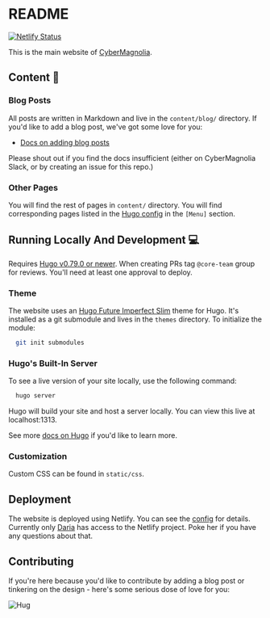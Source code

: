 # README

[![Netlify Status](https://api.netlify.com/api/v1/badges/0b948f9f-1f4f-4ad6-adb3-5a6cf7b886bc/deploy-status)](https://app.netlify.com/sites/infallible-sinoussi-4e1719/deploys)

This is the main website of [CyberMagnolia](https://cybermagnolia.com/).

## Content :memo:

### Blog Posts

All posts are written in Markdown and live in the `content/blog/` directory. If you'd like to add a blog post, we've got some love for you:

* [Docs on adding blog posts](https://github.com/cybermagnolia/cybermagnolia.com/blob/main/docs/adding-posts.md)

Please shout out if you find the docs insufficient (either on CyberMagnolia Slack, or by creating an issue for this repo.)

### Other Pages

You will find the rest of pages in `content/` directory. You will find corresponding pages listed in the [Hugo config](https://github.com/cybermagnolia/cybermagnolia.com/blob/main/config.toml) in the `[Menu]` section.

## Running Locally And Development :computer:

Requires [Hugo v0.79.0 or newer](https://gohugo.io/getting-started/installing/). When creating PRs tag `@core-team` group for reviews. You'll need at least one approval to deploy.

### Theme

The website uses an [Hugo Future Imperfect Slim](https://github.com/pacollins/hugo-future-imperfect-slim) theme for Hugo. It's installed as a git submodule and lives in the `themes` directory. To initialize the module:

```sh
  git init submodules
```

### Hugo's Built-In Server

To see a live version of your site locally, use the following command:

```sh
  hugo server
```

Hugo will build your site and host a server locally. You can view this live at localhost:1313.

See more [docs on Hugo](https://gohugo.io/getting-started/usage/) if you'd like to learn more.

### Customization

Custom CSS can be found in `static/css`.

## Deployment

The website is deployed using Netlify. You can see the [config](https://github.com/cybermagnolia/cybermagnolia.com/blob/main/netlify.toml) for details. Currently only [Daria](https://github.com/dariagrudzien) has access to the Netlify project. Poke her if you have any questions about that.

## Contributing

If you're here because you'd like to contribute by adding a blog post or tinkering on the design - here's some serious dose of love for you:

![Hug](https://p.favim.com/orig/2018/12/16/friends-monica-rachel-Favim.com-6697610.png)
